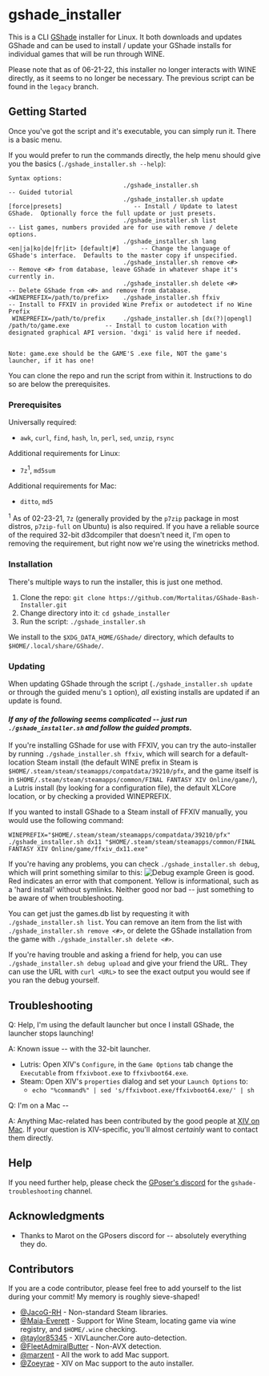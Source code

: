 # gshade_installer

This is a CLI [GShade](https://gshade.org/) installer for Linux.  It both downloads and updates GShade and can be used to install / update your GShade installs for individual games that will be run through WINE.

Please note that as of 06-21-22, this installer no longer interacts with WINE directly, as it seems to no longer be necessary.  The previous script can be found in the `legacy` branch.

## Getting Started

Once you've got the script and it's executable, you can simply run it.  There is a basic menu.

If you would prefer to run the commands directly, the help menu should give you the basics (`./gshade_installer.sh --help`):
```
Syntax options:
                                ./gshade_installer.sh                                           -- Guided tutorial
                                ./gshade_installer.sh update [force|presets]                    -- Install / Update to latest GShade.  Optionally force the full update or just presets.
                                ./gshade_installer.sh list                                      -- List games, numbers provided are for use with remove / delete options.
                                ./gshade_installer.sh lang <en|ja|ko|de|fr|it> [default|#]      -- Change the language of GShade's interface.  Defaults to the master copy if unspecified.
                                ./gshade_installer.sh remove <#>                                -- Remove <#> from database, leave GShade in whatever shape it's currently in.
                                ./gshade_installer.sh delete <#>                                -- Delete GShade from <#> and remove from database.
<WINEPREFIX=/path/to/prefix>    ./gshade_installer.sh ffxiv                                     -- Install to FFXIV in provided Wine Prefix or autodetect if no Wine Prefix
 WINEPREFIX=/path/to/prefix     ./gshade_installer.sh [dx(?)|opengl] /path/to/game.exe          -- Install to custom location with designated graphical API version. 'dxgi' is valid here if needed.

                                                                        Note: game.exe should be the GAME'S .exe file, NOT the game's launcher, if it has one!
```
You can clone the repo and run the script from within it.  Instructions to do so are below the prerequisites.

### Prerequisites

Universally required:
* `awk`, `curl`, `find`, `hash`, `ln`, `perl`, `sed`, `unzip`, `rsync`

Additional requirements for Linux:
* `7z`<sup>1</sup>, `md5sum`

Additional requirements for Mac:
* `ditto`, `md5`

<sup>1</sup> As of 02-23-21, `7z` (generally provided by the `p7zip` package in most distros, `p7zip-full` on Ubuntu) is also required.  If you have a reliable source of the required 32-bit d3dcompiler that doesn't need it, I'm open to removing the requirement, but right now we're using the winetricks method.

### Installation

There's multiple ways to run the installer, this is just one method.
  1) Clone the repo:  `git clone https://github.com/Mortalitas/GShade-Bash-Installer.git`
  2) Change directory into it:  `cd gshade_installer`
  3) Run the script:  `./gshade_installer.sh`

We install to the `$XDG_DATA_HOME/GShade/` directory, which defaults to `$HOME/.local/share/GShade/`.

### Updating

When updating GShade through the script (`./gshade_installer.sh update` or through the guided menu's `1` option), *all* existing installs are updated if an update is found.

#### ***If any of the following seems complicated -- just run `./gshade_installer.sh` and follow the guided prompts.***

If you're installing GShade for use with FFXIV, you can try the auto-installer by running `./gshade_installer.sh ffxiv`, which will search for a default-location Steam install (the default WINE prefix in Steam is `$HOME/.steam/steam/steamapps/compatdata/39210/pfx`, and the game itself is in `$HOME/.steam/steam/steamapps/common/FINAL FANTASY XIV Online/game/`), a Lutris install (by looking for a configuration file), the default XLCore location, or by checking a provided WINEPREFIX.

If you wanted to install GShade to a Steam install of FFXIV manually, you would use the following command:
```
WINEPREFIX="$HOME/.steam/steam/steamapps/compatdata/39210/pfx" ./gshade_installer.sh dx11 "$HOME/.steam/steam/steamapps/common/FINAL FANTASY XIV Online/game/ffxiv_dx11.exe"
```

If you're having any problems, you can check `./gshade_installer.sh debug`, which will print something similar to this:
![Debug example](https://i.imgur.com/C0nCWOo.png)
Green is good.  Red indicates an error with that component.  Yellow is informational, such as a 'hard install' without symlinks.  Neither good nor bad -- just something to be aware of when troubleshooting.

You can get just the games.db list by requesting it with `./gshade_installer.sh list`.  You can remove an item from the list with `./gshade_installer.sh remove <#>`, or delete the GShade installation from the game with `./gshade_installer.sh delete <#>`.

If you're having trouble and asking a friend for help, you can use `./gshade_installer.sh debug upload` and give your friend the URL.  They can use the URL with `curl <URL>` to see the exact output you would see if you ran the debug yourself.

## Troubleshooting

Q: Help, I'm using the default launcher but once I install GShade, the launcher stops launching!

A: Known issue -- with the 32-bit launcher.
   - Lutris: Open XIV's `Configure`, in the `Game Options` tab change the `Executable` from `ffxivboot.exe` to `ffxivboot64.exe`.
   - Steam: Open XIV's `properties` dialog and set your `Launch Options` to:
     - `echo "%command%" | sed 's/ffxivboot.exe/ffxivboot64.exe/' | sh`

Q: I'm on a Mac --

A: Anything Mac-related has been contributed by the good people at [XIV on Mac](https://www.xivmac.com/).  If your question is XIV-specific, you'll almost *certainly* want to contact them directly.

## Help

If you need further help, please check the [GPoser's discord](https://discord.gg/gposers) for the `gshade-troubleshooting` channel.

## Acknowledgments

* Thanks to Marot on the GPosers discord for -- absolutely everything they do.

## Contributors

If you are a code contributor, please feel free to add yourself to the list during your commit!  My memory is roughly sieve-shaped!

* [@JacoG-RH](https://github.com/JacoG-RH) - Non-standard Steam libraries.
* [@Maia-Everett](https://github.com/Maia-Everett) - Support for Wine Steam, locating game via wine registry, and `$HOME/.wine` checking.
* [@taylor85345](https://github.com/taylor85345) - XIVLauncher.Core auto-detection.
* [@FleetAdmiralButter](https://github.com/FleetAdmiralButter) - Non-AVX detection.
* [@marzent](https://github.com/marzent) - All the work to add Mac support.
* [@Zoeyrae](https://github.com/Zoeyrae) - XIV on Mac support to the auto installer.

